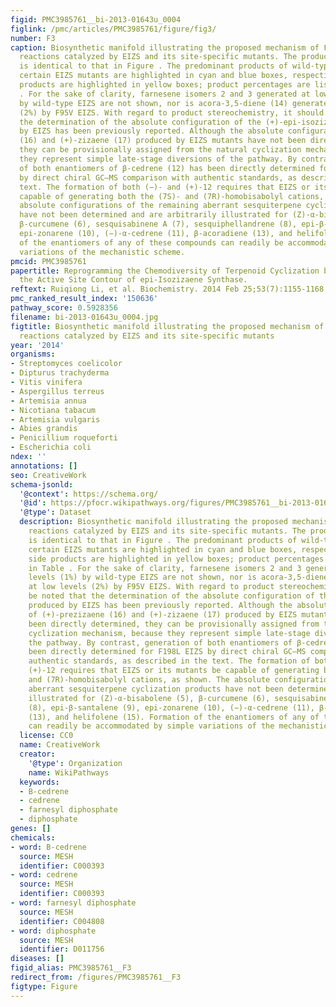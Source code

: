 ```yaml
---
figid: PMC3985761__bi-2013-01643u_0004
figlink: /pmc/articles/PMC3985761/figure/fig3/
number: F3
caption: Biosynthetic manifold illustrating the proposed mechanism of FPP cyclization
  reactions catalyzed by EIZS and its site-specific mutants. The product numbering
  is identical to that in Figure . The predominant products of wild-type EIZS and
  certain EIZS mutants are highlighted in cyan and blue boxes, respectively, and side
  products are highlighted in yellow boxes; product percentages are listed in Table
  . For the sake of clarity, farnesene isomers 2 and 3 generated at low levels (1%)
  by wild-type EIZS are not shown, nor is acora-3,5-diene (14) generated at low levels
  (2%) by F95V EIZS. With regard to product stereochemistry, it should be noted that
  the determination of the absolute configuration of the (+)-epi-isozizaene produced
  by EIZS has been previously reported. Although the absolute configurations of (+)-prezizaene
  (16) and (+)-zizaene (17) produced by EIZS mutants have not been directly determined,
  they can be provisionally assigned from the natural cyclization mechanism, because
  they represent simple late-stage diversions of the pathway. By contrast, generation
  of both enantiomers of β-cedrene (12) has been directly determined for F198L EIZS
  by direct chiral GC–MS comparison with authentic standards, as described in the
  text. The formation of both (−)- and (+)-12 requires that EIZS or its mutants be
  capable of generating both the (7S)- and (7R)-homobisabolyl cations, as shown. The
  absolute configurations of the remaining aberrant sesquiterpene cyclization products
  have not been determined and are arbitrarily illustrated for (Z)-α-bisabolene (5),
  β-curcumene (6), sesquisabinene A (7), sesquiphellandrene (8), epi-β-santalene (9),
  epi-zonarene (10), (−)-α-cedrene (11), β-acoradiene (13), and helifolene (15). Formation
  of the enantiomers of any of these compounds can readily be accommodated by simple
  variations of the mechanistic scheme.
pmcid: PMC3985761
papertitle: Reprogramming the Chemodiversity of Terpenoid Cyclization by Remolding
  the Active Site Contour of epi-Isozizaene Synthase.
reftext: Ruiqiong Li, et al. Biochemistry. 2014 Feb 25;53(7):1155-1168.
pmc_ranked_result_index: '150636'
pathway_score: 0.5928356
filename: bi-2013-01643u_0004.jpg
figtitle: Biosynthetic manifold illustrating the proposed mechanism of FPP cyclization
  reactions catalyzed by EIZS and its site-specific mutants
year: '2014'
organisms:
- Streptomyces coelicolor
- Dipturus trachyderma
- Vitis vinifera
- Aspergillus terreus
- Artemisia annua
- Nicotiana tabacum
- Artemisia vulgaris
- Abies grandis
- Penicillium roqueforti
- Escherichia coli
ndex: ''
annotations: []
seo: CreativeWork
schema-jsonld:
  '@context': https://schema.org/
  '@id': https://pfocr.wikipathways.org/figures/PMC3985761__bi-2013-01643u_0004.html
  '@type': Dataset
  description: Biosynthetic manifold illustrating the proposed mechanism of FPP cyclization
    reactions catalyzed by EIZS and its site-specific mutants. The product numbering
    is identical to that in Figure . The predominant products of wild-type EIZS and
    certain EIZS mutants are highlighted in cyan and blue boxes, respectively, and
    side products are highlighted in yellow boxes; product percentages are listed
    in Table . For the sake of clarity, farnesene isomers 2 and 3 generated at low
    levels (1%) by wild-type EIZS are not shown, nor is acora-3,5-diene (14) generated
    at low levels (2%) by F95V EIZS. With regard to product stereochemistry, it should
    be noted that the determination of the absolute configuration of the (+)-epi-isozizaene
    produced by EIZS has been previously reported. Although the absolute configurations
    of (+)-prezizaene (16) and (+)-zizaene (17) produced by EIZS mutants have not
    been directly determined, they can be provisionally assigned from the natural
    cyclization mechanism, because they represent simple late-stage diversions of
    the pathway. By contrast, generation of both enantiomers of β-cedrene (12) has
    been directly determined for F198L EIZS by direct chiral GC–MS comparison with
    authentic standards, as described in the text. The formation of both (−)- and
    (+)-12 requires that EIZS or its mutants be capable of generating both the (7S)-
    and (7R)-homobisabolyl cations, as shown. The absolute configurations of the remaining
    aberrant sesquiterpene cyclization products have not been determined and are arbitrarily
    illustrated for (Z)-α-bisabolene (5), β-curcumene (6), sesquisabinene A (7), sesquiphellandrene
    (8), epi-β-santalene (9), epi-zonarene (10), (−)-α-cedrene (11), β-acoradiene
    (13), and helifolene (15). Formation of the enantiomers of any of these compounds
    can readily be accommodated by simple variations of the mechanistic scheme.
  license: CC0
  name: CreativeWork
  creator:
    '@type': Organization
    name: WikiPathways
  keywords:
  - B-cedrene
  - cedrene
  - farnesyl diphosphate
  - diphosphate
genes: []
chemicals:
- word: B-cedrene
  source: MESH
  identifier: C000393
- word: cedrene
  source: MESH
  identifier: C000393
- word: farnesyl diphosphate
  source: MESH
  identifier: C004808
- word: diphosphate
  source: MESH
  identifier: D011756
diseases: []
figid_alias: PMC3985761__F3
redirect_from: /figures/PMC3985761__F3
figtype: Figure
---
```

